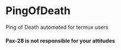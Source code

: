 # PingOfDeath
Ping of Death automated for termux users 

#### Pax-28 is not responsible for your attitudes
